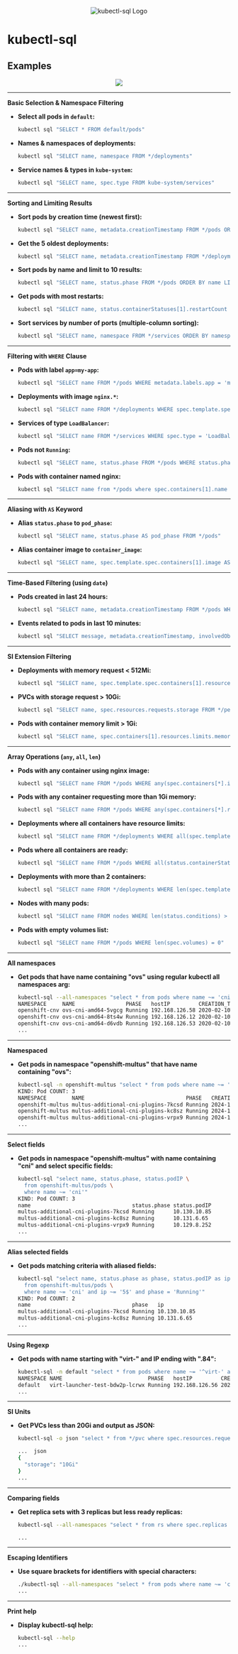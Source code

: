 <p align="center">
  <img src="https://raw.githubusercontent.com/yaacov/kubectl-sql/master/.github/img/kubesql-162.png" alt="kubectl-sql Logo">
</p>

# kubectl-sql

## Examples

<p align="center">
   <a href="https://asciinema.org/a/vOSwHzeOLbVhQb79ajFmql2uk" target="_blank"><img src="https://asciinema.org/a/vOSwHzeOLbVhQb79ajFmql2uk.svg" /></a>
<p>

---

**Basic Selection & Namespace Filtering**

* **Select all pods in `default`:**

    ```bash
    kubectl sql "SELECT * FROM default/pods"
    ```

* **Names & namespaces of deployments:**

    ```bash
    kubectl sql "SELECT name, namespace FROM */deployments"
    ```

* **Service names & types in `kube-system`:**

    ```bash
    kubectl sql "SELECT name, spec.type FROM kube-system/services"
    ```

---

**Sorting and Limiting Results**

* **Sort pods by creation time (newest first):**

    ```bash
    kubectl sql "SELECT name, metadata.creationTimestamp FROM */pods ORDER BY metadata.creationTimestamp DESC"
    ```

* **Get the 5 oldest deployments:**

    ```bash
    kubectl sql "SELECT name, metadata.creationTimestamp FROM */deployments ORDER BY metadata.creationTimestamp ASC LIMIT 5"
    ```

* **Sort pods by name and limit to 10 results:**

    ```bash
    kubectl sql "SELECT name, status.phase FROM */pods ORDER BY name LIMIT 10"
    ```

* **Get pods with most restarts:**

    ```bash
    kubectl sql "SELECT name, status.containerStatuses[1].restartCount FROM */pods ORDER BY status.containerStatuses[1].restartCount DESC LIMIT 5"
    ```

* **Sort services by number of ports (multiple-column sorting):**

    ```bash
    kubectl sql "SELECT name, namespace FROM */services ORDER BY namespace ASC, name DESC"
    ```

---

**Filtering with `WHERE` Clause**

* **Pods with label `app=my-app`:**

    ```bash
    kubectl sql "SELECT name FROM */pods WHERE metadata.labels.app = 'my-app'"
    ```

* **Deployments with image `nginx.*`:**

    ```bash
    kubectl sql "SELECT name FROM */deployments WHERE spec.template.spec.containers[1].image ~= 'nginx.*'"
    ```

* **Services of type `LoadBalancer`:**

    ```bash
    kubectl sql "SELECT name FROM */services WHERE spec.type = 'LoadBalancer'"
    ```

* **Pods not `Running`:**

    ```bash
    kubectl sql "SELECT name, status.phase FROM */pods WHERE status.phase != 'Running'"
    ```

* **Pods with container named nginx:**

    ```bash
    kubectl sql "SELECT name from */pods where spec.containers[1].name = 'nginx'"
    ```

---

**Aliasing with `AS` Keyword**

* **Alias `status.phase` to `pod_phase`:**

    ```bash
    kubectl sql "SELECT name, status.phase AS pod_phase FROM */pods"
    ```

* **Alias container image to `container_image`:**

    ```bash
    kubectl sql "SELECT name, spec.template.spec.containers[1].image AS container_image FROM */deployments"
    ```

---

**Time-Based Filtering (using `date`)**

* **Pods created in last 24 hours:**

    ```bash
    kubectl sql "SELECT name, metadata.creationTimestamp FROM */pods WHERE metadata.creationTimestamp > '$(date -Iseconds -d "24 hours ago")'"
    ```

* **Events related to pods in last 10 minutes:**

    ```bash
    kubectl sql "SELECT message, metadata.creationTimestamp, involvedObject.name FROM */events WHERE involvedObject.kind = 'Pod' AND metadata.creationTimestamp > '$(date -Iseconds -d "10 minutes ago")'"
    ```

---

**SI Extension Filtering**

* **Deployments with memory request < 512Mi:**

    ```bash
    kubectl sql "SELECT name, spec.template.spec.containers[1].resources.requests.memory FROM */deployments WHERE spec.template.spec.containers[1].resources.requests.memory < 512Mi"
    ```

* **PVCs with storage request > 10Gi:**

    ```bash
    kubectl sql "SELECT name, spec.resources.requests.storage FROM */persistentvolumeclaims WHERE spec.resources.requests.storage > 10Gi"
    ```

* **Pods with container memory limit > 1Gi:**

    ```bash
    kubectl sql "SELECT name, spec.containers[1].resources.limits.memory FROM */pods WHERE spec.containers[1].resources.limits.memory > 1Gi"
    ```

---

**Array Operations (`any`, `all`, `len`)**

* **Pods with any container using nginx image:**

    ```bash
    kubectl sql "SELECT name FROM */pods WHERE any(spec.containers[*].image ~= 'nginx')"
    ```

* **Pods with any container requesting more than 1Gi memory:**

    ```bash
    kubectl sql "SELECT name FROM */pods WHERE any(spec.containers[*].resources.requests.memory > 1Gi)"
    ```

* **Deployments where all containers have resource limits:**

    ```bash
    kubectl sql "SELECT name FROM */deployments WHERE all(spec.template.spec.containers[*].resources.limits is not null)"
    ```

* **Pods where all containers are ready:**

    ```bash
    kubectl sql "SELECT name FROM */pods WHERE all(status.containerStatuses[*].ready = true)"
    ```

* **Deployments with more than 2 containers:**

    ```bash
    kubectl sql "SELECT name FROM */deployments WHERE len(spec.template.spec.containers) > 2"
    ```

* **Nodes with many pods:**

    ```bash
    kubectl sql "SELECT name FROM nodes WHERE len(status.conditions) > 5"
    ```

* **Pods with empty volumes list:**

    ```bash
    kubectl sql "SELECT name FROM */pods WHERE len(spec.volumes) = 0"
    ```

---

**All namespaces**

* **Get pods that have name containing "ovs" using regular kubectl all namespaces arg:**

    ```bash
    kubectl-sql --all-namespaces "select * from pods where name ~= 'cni'"
    NAMESPACE     NAME                PHASE   hostIP         CREATION_TIME(RFC3339)        
    openshift-cnv ovs-cni-amd64-5vgcg Running 192.168.126.58 2020-02-10T23:26:31+02:00     
    openshift-cnv ovs-cni-amd64-8ts4w Running 192.168.126.12 2020-02-10T22:01:59+02:00     
    openshift-cnv ovs-cni-amd64-d6vdb Running 192.168.126.53 2020-02-10T23:13:45+02:00
    ...
    ```

---

**Namespaced**

* **Get pods in namespace "openshift-multus" that have name containing "ovs":**

    ```bash
    kubectl-sql -n openshift-multus "select * from pods where name ~= 'cni'"
    KIND: Pod COUNT: 3
    NAMESPACE        NAME                                PHASE   CREATION_TIME(RFC3339)        
    openshift-multus multus-additional-cni-plugins-7kcsd Running 2024-12-02T11:41:45Z          
    openshift-multus multus-additional-cni-plugins-kc8sz Running 2024-12-02T11:41:45Z          
    openshift-multus multus-additional-cni-plugins-vrpx9 Running 2024-12-02T11:41:45Z  
    ...
    ```

---

**Select fields**

* **Get pods in namespace "openshift-multus" with name containing "cni" and select specific fields:**

    ```bash
    kubectl-sql "select name, status.phase, status.podIP \
      from openshift-multus/pods \
      where name ~= 'cni'"
    KIND: Pod COUNT: 3
    name                                status.phase status.podIP 
    multus-additional-cni-plugins-7kcsd Running      10.130.10.85 
    multus-additional-cni-plugins-kc8sz Running      10.131.6.65  
    multus-additional-cni-plugins-vrpx9 Running      10.129.8.252
    ...
    ```

---

**Alias selected fields**

* **Get pods matching criteria with aliased fields:**

    ```bash
    kubectl-sql "select name, status.phase as phase, status.podIP as ip \
      from openshift-multus/pods \
      where name ~= 'cni' and ip ~= '5$' and phase = 'Running'"
    KIND: Pod COUNT: 2
    name                                phase   ip           
    multus-additional-cni-plugins-7kcsd Running 10.130.10.85 
    multus-additional-cni-plugins-kc8sz Running 10.131.6.65 
    ...
    ```

---

**Using Regexp**

* **Get pods with name starting with "virt-" and IP ending with ".84":**

    ```bash
    kubectl-sql -n default "select * from pods where name ~= '^virt-' and status.podIP ~= '[.]84$'"
    NAMESPACE NAME                           PHASE   hostIP         CREATION_TIME(RFC3339)        
    default   virt-launcher-test-bdw2p-lcrwx Running 192.168.126.56 2020-02-12T14:14:01+02:00
    ...
    ```

---

**SI Units**

* **Get PVCs less than 20Gi and output as JSON:**

    ```bash
    kubectl-sql -o json "select * from */pvc where spec.resources.requests.storage < 20Gi"

    ...  json
    {
      "storage": "10Gi"
    }
    ...
    ```

---

**Comparing fields**

* **Get replica sets with 3 replicas but less ready replicas:**

    ```bash
    kubectl-sql --all-namespaces "select * from rs where spec.replicas = 3 and status.readyReplicas < spec.replicas"

    ...
    ```

---

**Escaping Identifiers**

* **Use square brackets for identifiers with special characters:**

    ```bash
    ./kubectl-sql --all-namespaces "select * from pods where name ~= 'cni' and metadata.labels[openshift.io/component] = 'network'"
    ...
    ```

---

**Print help**

* **Display kubectl-sql help:**

    ```bash
    kubectl-sql --help
    ...
    ```
